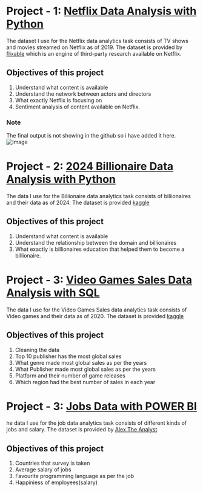 # Project - 1: [Netflix Data Analysis with Python](https://github.com/fazilshammi/Fazil-s-Portfolio/blob/3c6865ddd422d6a2b243af241f25e30567dad65c/Netflix_Project.ipynb)

The dataset I use for the Netflix data analytics task consists of TV shows and movies streamed on Netflix as of 2019.
The dataset is provided by [flixable](https://flixable.com/) which is an engine of third-party research available on Netflix.

## Objectives of this project
<ol>
  <li>Understand what content is available</li>
  <li>Understand the network between actors and directors</li>
  <li>What exactly Netflix is focusing on</li>
  <li>Sentiment analysis of content available on Netflix.</li>
</ol>

### Note
The final output is not showing in the github so i have added it here. ![image](https://github.com/user-attachments/assets/0045a995-80ff-4036-9ed8-a5b1b0312c72)


# Project - 2: [2024 Billionaire Data Analysis with Python](https://github.com/fazilshammi/Fazil-s-Portfolio/blob/8d006395764cf6fa8fdcee27fc3f0f2a85cb9d15/Billionaire.ipynb)

The data I use for the Biliionaire data analytics task consists of biliionaires and their data as of 2024.
The dataset is provided [kaggle](https://www.kaggle.com/datasets/vincentcampanaro/forbes-worlds-billionaires-list-2024?resource=download)

## Objectives of this project
<ol>
  <li>Understand what content is available</li>
  <li>Understand the relationship between the domain and billionaires</li>
  <li>What exactly is billionaires education that helped them to become a billionaire.</li> 
</ol>

# Project - 3: [Video Games Sales Data Analysis with SQL](https://github.com/fazilshammi/Fazil-s-Portfolio/blob/7c9215b62b465aaa51aa58e7a48dc31c5786d0ee/Video_games_project.sql)

The data I use for the Video Games Sales data analytics task consists of Video games and their data as of 2020.
The dataset is provided [kaggle](https://www.kaggle.com/datasets/sidtwr/videogames-sales-dataset?select=Video_Games_Sales_as_at_22_Dec_2016.csv)

## Objectives of this project
<ol>
  <li>Cleaning the data</li>
  <li>Top 10 publisher has the most global sales</li>
  <li> What genre made most global sales as per the years</li> 
  <li>What Publisher made most global sales as per the years</li> 
  <li>Platform and their number of game releases</li> 
  <li>Which region had the best number of sales in each year</li>
</ol>

# Project - 3: [Jobs Data with POWER BI](https://github.com/fazilshammi/Fazil-s-Portfolio/blob/main/BI%20Final%20Project.pdf)
he data I use for the job data analytics task consists of different kinds of jobs and salary.
The dataset is provided by [Alex The Analyst](https://github.com/AlexTheAnalyst/Power-BI/blob/main/Power%20BI%20-%20Final%20Project.xlsx)

## Objectives of this project
<ol>
  <li>Countries that survey is taken</li>
  <li>Average salary of jobs</li>
  <li> Favourite programming language as per the job</li> 
  <li>Happiniess of employees(salary)</li> 
</ol>
